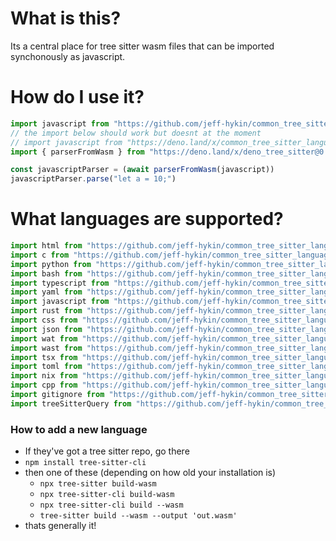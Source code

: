# What is this?

Its a central place for tree sitter wasm files that can be imported synchonously as javascript.

# How do I use it?

```js
import javascript from "https://github.com/jeff-hykin/common_tree_sitter_languages/raw/e2c125ea47a0eee2453f0cbe7ca8a8d19d04df03/main/javascript.js"
// the import below should work but doesnt at the moment
// import javascript from "https://deno.land/x/common_tree_sitter_languages@1.3.1.1/main/javascript.js"
import { parserFromWasm } from "https://deno.land/x/deno_tree_sitter@0.2.2.4/main.js"

const javascriptParser = (await parserFromWasm(javascript))
javascriptParser.parse("let a = 10;")
```

# What languages are supported?

```js
import html from "https://github.com/jeff-hykin/common_tree_sitter_languages/raw/a1c34a3a73a173f82657e25468efc76e9e593843/main/html.js"
import c from "https://github.com/jeff-hykin/common_tree_sitter_languages/raw/a1c34a3a73a173f82657e25468efc76e9e593843/main/c.js"
import python from "https://github.com/jeff-hykin/common_tree_sitter_languages/raw/a1c34a3a73a173f82657e25468efc76e9e593843/main/python.js"
import bash from "https://github.com/jeff-hykin/common_tree_sitter_languages/raw/a1c34a3a73a173f82657e25468efc76e9e593843/main/bash.js"
import typescript from "https://github.com/jeff-hykin/common_tree_sitter_languages/raw/a1c34a3a73a173f82657e25468efc76e9e593843/main/typescript.js"
import yaml from "https://github.com/jeff-hykin/common_tree_sitter_languages/raw/a1c34a3a73a173f82657e25468efc76e9e593843/main/yaml.js"
import javascript from "https://github.com/jeff-hykin/common_tree_sitter_languages/raw/a1c34a3a73a173f82657e25468efc76e9e593843/main/javascript.js"
import rust from "https://github.com/jeff-hykin/common_tree_sitter_languages/raw/a1c34a3a73a173f82657e25468efc76e9e593843/main/rust.js"
import css from "https://github.com/jeff-hykin/common_tree_sitter_languages/raw/a1c34a3a73a173f82657e25468efc76e9e593843/main/css.js"
import json from "https://github.com/jeff-hykin/common_tree_sitter_languages/raw/a1c34a3a73a173f82657e25468efc76e9e593843/main/json.js"
import wat from "https://github.com/jeff-hykin/common_tree_sitter_languages/raw/a1c34a3a73a173f82657e25468efc76e9e593843/main/wat.js"
import wast from "https://github.com/jeff-hykin/common_tree_sitter_languages/raw/a1c34a3a73a173f82657e25468efc76e9e593843/main/wast.js"
import tsx from "https://github.com/jeff-hykin/common_tree_sitter_languages/raw/a1c34a3a73a173f82657e25468efc76e9e593843/main/tsx.js"
import toml from "https://github.com/jeff-hykin/common_tree_sitter_languages/raw/a1c34a3a73a173f82657e25468efc76e9e593843/main/toml.js"
import nix from "https://github.com/jeff-hykin/common_tree_sitter_languages/raw/a1c34a3a73a173f82657e25468efc76e9e593843/main/nix.js"
import cpp from "https://github.com/jeff-hykin/common_tree_sitter_languages/raw/a1c34a3a73a173f82657e25468efc76e9e593843/main/cpp.js"
import gitignore from "https://github.com/jeff-hykin/common_tree_sitter_languages/raw/a1c34a3a73a173f82657e25468efc76e9e593843/main/gitignore.js"
import treeSitterQuery from "https://github.com/jeff-hykin/common_tree_sitter_languages/raw/a1c34a3a73a173f82657e25468efc76e9e593843/main/tree-sitter-query.js"
```


### How to add a new language

- If they've got a tree sitter repo, go there
- `npm install tree-sitter-cli`
- then one of these (depending on how old your installation is)
    - `npx tree-sitter build-wasm`
    - `npx tree-sitter-cli build-wasm`
    - `npx tree-sitter-cli build --wasm`
    - `tree-sitter build --wasm --output 'out.wasm'`
- thats generally it!
